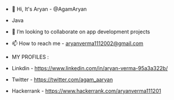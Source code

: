 - 👋 Hi, It's Aryan  - @AgamAryan
- Java
- 💞️ I’m looking to collaborate on app development projects
- 📫 How to reach me - aryanverma1112002@gmail.com

- MY PROFILES :
- Linkdin - https://www.linkedin.com/in/aryan-verma-95a3a322b/
- Twitter - https://twitter.com/agam_aaryan
- Hackerrank - https://www.hackerrank.com/aryanverma111201

<!---
AgamAryan/AgamAryan is a ✨ special ✨ repository because its `README.md` (this file) appears on your GitHub profile.
You can click the Preview link to take a look at your changes.
--->
